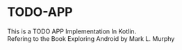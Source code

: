 # TODO-APP
This is a TODO APP Implementation In Kotlin.<br>Refering to the Book Exploring Android by Mark L. Murphy
